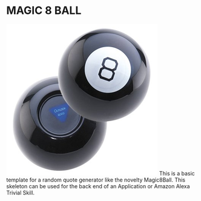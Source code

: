 
# MAGIC 8 BALL 
![title](Magic8ball/images/8-ball.jpg)
This is a basic template for a random quote generator like the novelty Magic8Ball. This skeleton can be used for the back end of an Application or Amazon Alexa Trivial Skill. 
